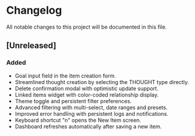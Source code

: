 # Changelog

All notable changes to this project will be documented in this file.

## [Unreleased]

### Added
- Goal input field in the item creation form.
- Streamlined thought creation by selecting the THOUGHT type directly.
- Delete confirmation modal with optimistic update support.
- Linked items widget with color-coded relationship display.
- Theme toggle and persistent filter preferences.
- Advanced filtering with multi-select, date ranges and presets.
- Improved error handling with persistent logs and notifications.
- Keyboard shortcut "n" opens the New Item screen.
- Dashboard refreshes automatically after saving a new item.

